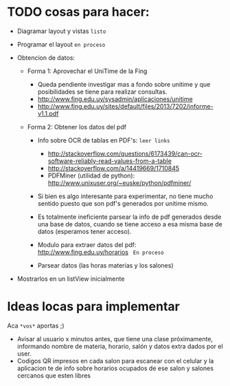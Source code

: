 TODO cosas para hacer:
=======================

- Diagramar layout y vistas `listo`
- Programar el layout `en proceso`

- Obtencion de datos:
  - Forma 1: Aprovechar el UniTime de la Fing
    - Queda pendiente investigar mas a fondo sobre unitime y que posibilidades se tiene para realizar consultas.
    - http://www.fing.edu.uy/sysadmin/aplicaciones/unitime
    - http://www.fing.edu.uy/sites/default/files/2013/7202/informe-v1.1.pdf

  - Forma 2: Obtener los datos del pdf
    - Info sobre OCR de tablas en PDF's: `leer links`
      - http://stackoverflow.com/questions/6173439/can-ocr-software-reliably-read-values-from-a-table
      - http://stackoverflow.com/a/14419669/1710845 
      - PDFMiner (utilidad de python): http://www.unixuser.org/~euske/python/pdfminer/

    - Si bien es algo interesante para experimentar, no tiene mucho sentido puesto que son pdf's generados por unitime mismo.
    - Es totalmente ineficiente parsear la info de pdf generados desde una base de datos, cuando se tiene acceso a esa misma base de datos (esperamos tener acceso).
    - Modulo para  extraer datos del pdf: http://www.fing.edu.uy/horarios ` En proceso`
    - Parsear datos (las horas materias y los salones)

- Mostrarlos en un listView inicialmente


Ideas locas para implementar
=============================

Aca `*vos*` aportas ;)

- Avisar al usuario x minutos antes, que tiene una clase próximamente, informando nombre de materia, horario, salón
  y datos extra dados por el user.
- Codigos QR impresos en cada salon para escanear con el celular y la aplicacion te de info sobre horarios ocupados de ese salon y salones cercanos que esten libres
